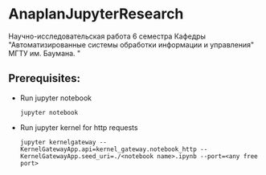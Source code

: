 # AnaplanJupyterResearch
Научно-исследовательская работа 6 семестра Кафедры "Автоматизированные системы обработки информации и  управления" МГТУ им. Баумана. "
<h2>Prerequisites:</h2>
<ul>
  <li> Run jupyter notebook
    
    jupyter notebook
    
  <li> Run jupyter kernel for http requests 
    
    jupyter kernelgateway --KernelGatewayApp.api=kernel_gateway.notebook_http --KernelGatewayApp.seed_uri=./<notebook name>.ipynb --port=<any free port>
</ul>
